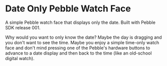 # Date Only Pebble Watch Face #

A simple Pebble watch face that displays only the date. Built with Pebble SDK release 001. 

Why would you want to only know the date? Maybe the day is dragging and you don't want to see the time. Maybe you enjoy a simple time-only watch face and don't mind pressing one of the Pebble's hardware buttons to advance to a date display and then back to the time (like an old-school digital watch).

